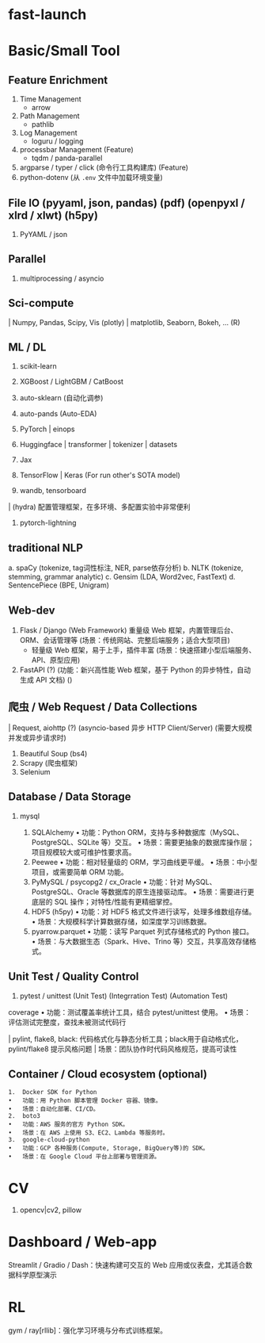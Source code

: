 # fast-launch

# Basic/Small Tool
## Feature Enrichment
1. Time Management
   - arrow
3. Path Management
   - pathlib
4. Log Management
   - loguru / logging
5. processbar Management (Feature)
   - tqdm / panda-parallel
6. argparse / typer / click (命令行工具构建库) (Feature)
7. python-dotenv (从 `.env` 文件中加载环境变量)

## File IO (pyyaml, json, pandas) (pdf) (openpyxl / xlrd / xlwt) (h5py)

1. PyYAML / json

## Parallel

1. multiprocessing / asyncio

   

## Sci-compute
| Numpy, Pandas, Scipy,
Vis (plotly)
| matplotlib, Seaborn, Bokeh, ... (R)

## ML / DL
1. scikit-learn
2. XGBoost / LightGBM / CatBoost
3. auto-sklearn (自动化调参)
4. auto-pands (Auto-EDA)

1. PyTorch | einops
2. Huggingface | transformer | tokenizer | datasets
3. Jax
4. TensorFlow | Keras (For run other's SOTA model)

1. wandb, tensorboard

| (hydra) 配置管理框架，在多环境、多配置实验中非常便利

1. pytorch-lightning

## traditional NLP
  a. spaCy (tokenize, tag词性标注, NER, parse依存分析)
  b. NLTK (tokenize, stemming, grammar analytic)
  c. Gensim (LDA, Word2vec, FastText)
  d. SentencePiece (BPE, Unigram)

## Web-dev
1. Flask / Django (Web Framework) 重量级 Web 框架，内置管理后台、ORM、会话管理等 (场景：传统网站、完整后端服务；适合大型项目)
   - 轻量级 Web 框架，易于上手，插件丰富 (场景：快速搭建小型后端服务、API、原型应用)
2. FastAPI (?) (功能：新兴高性能 Web 框架，基于 Python 的异步特性，自动生成 API 文档) ()

## 爬虫 / Web Request / Data Collections
| Request, aiohttp (?) (asyncio-based 异步 HTTP Client/Server) (需要大规模并发或异步请求时)

1. Beautiful Soup (bs4)
2. Scrapy (爬虫框架)
3. Selenium

## Database / Data Storage

1. mysql

   	1.	SQLAlchemy
	•	功能：Python ORM，支持与多种数据库（MySQL、PostgreSQL、SQLite 等）交互。
	•	场景：需要更抽象的数据库操作层；项目规模较大或可维护性要求高。
	2.	Peewee
	•	功能：相对轻量级的 ORM，学习曲线更平缓。
	•	场景：中小型项目，或需要简单 ORM 功能。
	3.	PyMySQL / psycopg2 / cx_Oracle
	•	功能：针对 MySQL、PostgreSQL、Oracle 等数据库的原生连接驱动库。
	•	场景：需要进行更底层的 SQL 操作；对特性/性能有更精细掌控。
	4.	HDF5 (h5py)
	•	功能：对 HDF5 格式文件进行读写，处理多维数组存储。
	•	场景：大规模科学计算数据存储，如深度学习训练数据。
	5.	pyarrow.parquet
	•	功能：读写 Parquet 列式存储格式的 Python 接口。
	•	场景：与大数据生态（Spark、Hive、Trino 等）交互，共享高效存储格式。

## Unit Test / Quality Control
1. pytest / unittest (Unit Test) (Integrration Test) (Automation Test)

coverage
	•	功能：测试覆盖率统计工具，结合 pytest/unittest 使用。
	•	场景：评估测试完整度，查找未被测试代码行

| pylint, flake8, black: 代码格式化与静态分析工具；black用于自动格式化，pylint/flake8 提示风格问题
| 场景：团队协作时代码风格规范，提高可读性

## Container / Cloud ecosystem (optional)
	1.	Docker SDK for Python
	•	功能：用 Python 脚本管理 Docker 容器、镜像。
	•	场景：自动化部署、CI/CD。
	2.	boto3
	•	功能：AWS 服务的官方 Python SDK。
	•	场景：在 AWS 上使用 S3、EC2、Lambda 等服务时。
	3.	google-cloud-python
	•	功能：GCP 各种服务(Compute, Storage, BigQuery等)的 SDK。
	•	场景：在 Google Cloud 平台上部署与管理资源。

# CV
1. opencv|cv2, pillow

# Dashboard / Web-app
Streamlit / Gradio / Dash：快速构建可交互的 Web 应用或仪表盘，尤其适合数据科学原型演示

# RL 
gym / ray[rllib]：强化学习环境与分布式训练框架。

